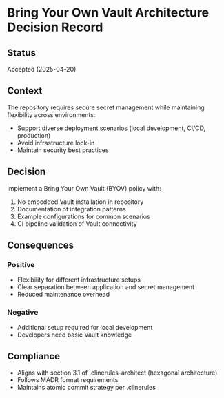 # Bring Your Own Vault Architecture Decision Record

## Status
Accepted (2025-04-20)

## Context
The repository requires secure secret management while maintaining flexibility across environments:
- Support diverse deployment scenarios (local development, CI/CD, production)
- Avoid infrastructure lock-in
- Maintain security best practices

## Decision
Implement a Bring Your Own Vault (BYOV) policy with:
1. No embedded Vault installation in repository
2. Documentation of integration patterns
3. Example configurations for common scenarios
4. CI pipeline validation of Vault connectivity

## Consequences
### Positive
- Flexibility for different infrastructure setups
- Clear separation between application and secret management
- Reduced maintenance overhead

### Negative
- Additional setup required for local development
- Developers need basic Vault knowledge

## Compliance
- Aligns with section 3.1 of .clinerules-architect (hexagonal architecture)
- Follows MADR format requirements
- Maintains atomic commit strategy per .clinerules
